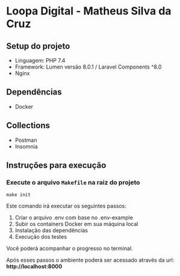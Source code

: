 # Loopa Digital - Matheus Silva da Cruz

## Setup do projeto

-   Linguagem: PHP 7.4
-   Framework: Lumen versão 8.0.1 / Laravel Components ^8.0
-   Nginx

## Dependências

-   Docker

## Collections

-   Postman
-   Insomnia

## Instruções para execução

### Execute o arquivo `Makefile` na raiz do projeto

`make init`

Este comando irá executar os seguintes passos:

1. Criar o arquivo .env com base no .env-example
2. Subir os containers Docker em sua máquina local
3. Instalação das dependências
4. Execução dos testes

Você poderá acompanhar o progresso no terminal.

Após esses passos o ambiente poderá ser acessado através da url: **http://localhost:8000**
